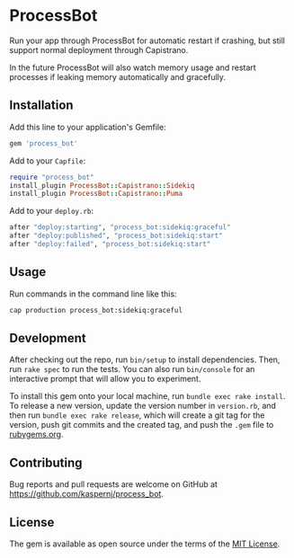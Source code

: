 # ProcessBot

Run your app through ProcessBot for automatic restart if crashing, but still support normal deployment through Capistrano.

In the future ProcessBot will also watch memory usage and restart processes if leaking memory automatically and gracefully.

## Installation

Add this line to your application's Gemfile:

```ruby
gem 'process_bot'
```

Add to your `Capfile`:
```ruby
require "process_bot"
install_plugin ProcessBot::Capistrano::Sidekiq
install_plugin ProcessBot::Capistrano::Puma
```

Add to your `deploy.rb`:
```ruby
after "deploy:starting", "process_bot:sidekiq:graceful"
after "deploy:published", "process_bot:sidekiq:start"
after "deploy:failed", "process_bot:sidekiq:start"
```

## Usage

Run commands in the command line like this:

```bash
cap production process_bot:sidekiq:graceful
```

## Development

After checking out the repo, run `bin/setup` to install dependencies. Then, run `rake spec` to run the tests. You can also run `bin/console` for an interactive prompt that will allow you to experiment.

To install this gem onto your local machine, run `bundle exec rake install`. To release a new version, update the version number in `version.rb`, and then run `bundle exec rake release`, which will create a git tag for the version, push git commits and the created tag, and push the `.gem` file to [rubygems.org](https://rubygems.org).

## Contributing

Bug reports and pull requests are welcome on GitHub at https://github.com/kaspernj/process_bot.

## License

The gem is available as open source under the terms of the [MIT License](https://opensource.org/licenses/MIT).
